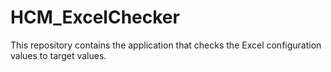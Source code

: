 # HCM_ExcelChecker
This repository contains the application that checks the Excel configuration values to target values.
